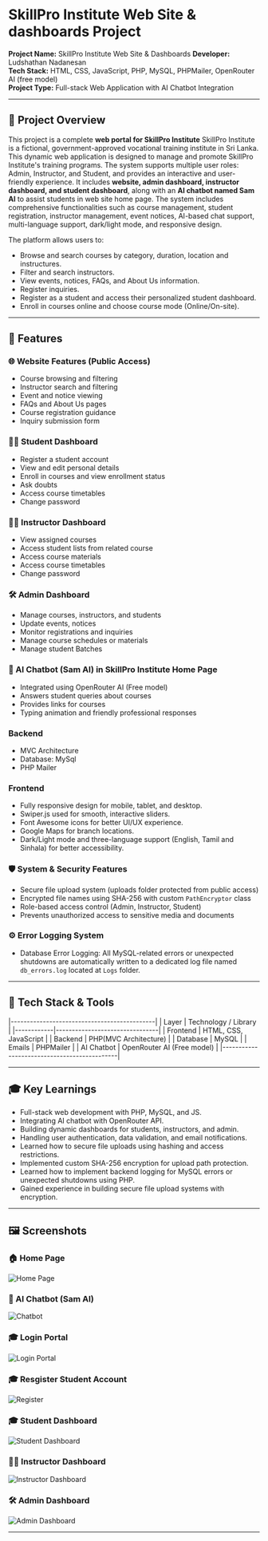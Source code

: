 # SkillPro Institute Web Site & dashboards Project

**Project Name:** SkillPro Institute Web Site & Dashboards
**Developer:** Ludshathan Nadanesan  
**Tech Stack:** HTML, CSS, JavaScript, PHP, MySQL, PHPMailer, OpenRouter AI (free model)  
**Project Type:** Full-stack Web Application with AI Chatbot Integration

---

## 🚀 Project Overview

This project is a complete **web portal for SkillPro Institute** SkillPro Institute is a fictional, government-approved vocational training institute in Sri Lanka. This dynamic web application is designed to manage and promote SkillPro Institute's training programs. The system supports multiple user roles: Admin, Instructor, and Student, and provides an interactive and user-friendly experience.
It includes **website, admin dashboard, instructor dashboard, and student dashboard**, along with an **AI chatbot named Sam AI** to assist students in web site home page. The system includes comprehensive functionalities such as course management, student registration, instructor management, event notices, AI-based chat support, multi-language support, dark/light mode, and responsive design.

The platform allows users to:
- Browse and search courses by category, duration, location and instructures.
- Filter and search instructors.
- View events, notices, FAQs, and About Us information.
- Register inquiries.
- Register as a student and access their personalized student dashboard.
- Enroll in courses online and choose course mode (Online/On-site).

---

## 🎯 Features

### 🌐 Website Features (Public Access)
- Course browsing and filtering
- Instructor search and filtering
- Event and notice viewing
- FAQs and About Us pages
- Course registration guidance
- Inquiry submission form

### 👨‍🎓 Student Dashboard
- Register a student account
- View and edit personal details
- Enroll in courses and view enrollment status
- Ask doubts
- Access course timetables
- Change password

### 👨‍🏫 Instructor Dashboard
- View assigned courses
- Access student lists from related course
- Access course materials
- Access course timetables
- Change password

### 🛠 Admin Dashboard
- Manage courses, instructors, and students
- Update events, notices
- Monitor registrations and inquiries
- Manage course schedules or materials
- Manage student Batches 

### 🤖 AI Chatbot (Sam AI) in SkillPro Institute Home Page
- Integrated using OpenRouter AI (Free model)
- Answers student queries about courses
- Provides links for courses
- Typing animation and friendly professional responses

### Backend
- MVC Architecture
- Database: MySql
- PHP Mailer

### Frontend
- Fully responsive design for mobile, tablet, and desktop.
- Swiper.js used for smooth, interactive sliders.
- Font Awesome icons for better UI/UX experience.
- Google Maps for branch locations.
- Dark/Light mode and three-language support (English, Tamil and Sinhala) for better accessibility.

### 🛡 System & Security Features
- Secure file upload system (uploads folder protected from public access)
- Encrypted file names using SHA-256 with custom `PathEncryptor` class
- Role-based access control (Admin, Instructor, Student)
- Prevents unauthorized access to sensitive media and documents

### ⚙️ Error Logging System
- Database Error Logging: All MySQL-related errors or unexpected shutdowns are automatically written to a dedicated log file named `db_errors.log` located at `Logs` folder. 

---

## 🧰 Tech Stack & Tools

|---------------------------------------------|
| Layer      |  Technology / Library          |
|------------|--------------------------------|
| Frontend   | HTML, CSS, JavaScript          |
| Backend    | PHP(MVC Architecture)          |
| Database   | MySQL                          |
| Emails     | PHPMailer                      |
| AI Chatbot | OpenRouter AI (Free model)     |
|---------------------------------------------|

---

## 🎓 Key Learnings
- Full-stack web development with PHP, MySQL, and JS.
- Integrating AI chatbot with OpenRouter API.
- Building dynamic dashboards for students, instructors, and admin.
- Handling user authentication, data validation, and email notifications.
- Learned how to secure file uploads using hashing and access restrictions.
- Implemented custom SHA-256 encryption for upload path protection.
- Learned how to implement backend logging for MySQL errors or unexpected shutdowns using PHP.
- Gained experience in building secure file upload systems with encryption.

---

## 🖼️ Screenshots

### 🏠 Home Page
![Home Page](demo/screenshots/homepagefull.png)

### 🤖 AI Chatbot (Sam AI)
![Chatbot](demo/screenshots/chatbot.png)

### 🎓 Login Portal
![Login Portal](demo/screenshots/login.png)

### 🎓 Resgister Student Account
![Register](demo/screenshots/register.png)

### 🎓 Student Dashboard
![Student Dashboard](demo/screenshots/student-dashboard.png)

### 👨‍🏫 Instructor Dashboard
![Instructor Dashboard](demo/screenshots/instructor-dashboard.png)

### 🛠 Admin Dashboard
![Admin Dashboard](demo/screenshots/admin-dashboard.png)

---
